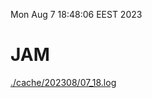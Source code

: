 Mon Aug  7 18:48:06 EEST 2023
# JAM
<a href='./cache/202308/07_18.log'>./cache/202308/07_18.log</a>
